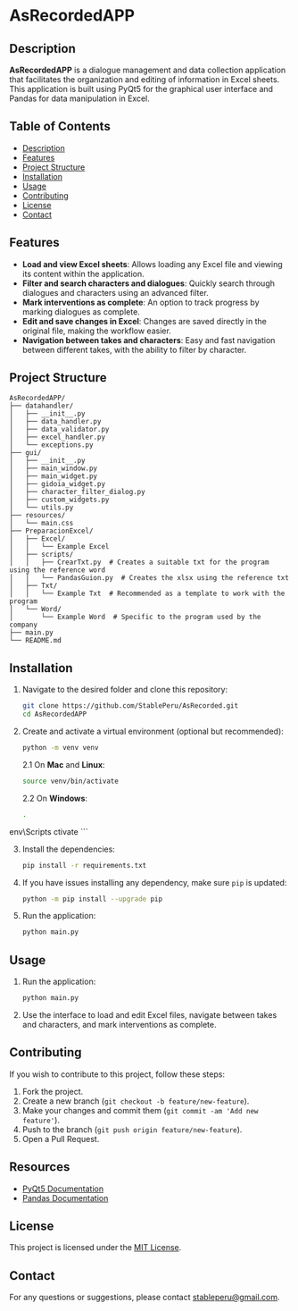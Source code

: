 # AsRecordedAPP

## Description

**AsRecordedAPP** is a dialogue management and data collection application that facilitates the organization and editing of information in Excel sheets. This application is built using PyQt5 for the graphical user interface and Pandas for data manipulation in Excel.

## Table of Contents
- [Description](#description)
- [Features](#features)
- [Project Structure](#project-structure)
- [Installation](#installation)
- [Usage](#usage)
- [Contributing](#contributing)
- [License](#license)
- [Contact](#contact)

## Features
- **Load and view Excel sheets**: Allows loading any Excel file and viewing its content within the application.
- **Filter and search characters and dialogues**: Quickly search through dialogues and characters using an advanced filter.
- **Mark interventions as complete**: An option to track progress by marking dialogues as complete.
- **Edit and save changes in Excel**: Changes are saved directly in the original file, making the workflow easier.
- **Navigation between takes and characters**: Easy and fast navigation between different takes, with the ability to filter by character.

## Project Structure

```plaintext
AsRecordedAPP/
├── datahandler/
│   ├── __init__.py
│   ├── data_handler.py
│   ├── data_validator.py
│   ├── excel_handler.py
│   └── exceptions.py
├── gui/
│   ├── __init__.py
│   ├── main_window.py
│   ├── main_widget.py
│   ├── gidoia_widget.py
│   ├── character_filter_dialog.py
│   ├── custom_widgets.py
│   └── utils.py
├── resources/
│   └── main.css
├── PreparacionExcel/
│   ├── Excel/
│   │   └── Example Excel
│   ├── scripts/
│   │   ├── CrearTxt.py  # Creates a suitable txt for the program using the reference word
│   │   └── PandasGuion.py  # Creates the xlsx using the reference txt
│   ├── Txt/
│   │   └── Example Txt  # Recommended as a template to work with the program
│   └── Word/
│       └── Example Word  # Specific to the program used by the company
├── main.py
└── README.md
```

## Installation

1. Navigate to the desired folder and clone this repository:

    ```sh
    git clone https://github.com/StablePeru/AsRecorded.git
    cd AsRecordedAPP
    ```

2. Create and activate a virtual environment (optional but recommended):

    ```sh
    python -m venv venv
    ```

    2.1 On **Mac** and **Linux**:

    ```sh
    source venv/bin/activate
    ```

    2.2 On **Windows**:

    ```sh
    .
env\Scripts ctivate
    ```

3. Install the dependencies:

    ```sh
    pip install -r requirements.txt
    ```

4. If you have issues installing any dependency, make sure `pip` is updated:

    ```sh
    python -m pip install --upgrade pip
    ```

5. Run the application:

    ```sh
    python main.py
    ```

## Usage

1. Run the application:

    ```sh
    python main.py
    ```

2. Use the interface to load and edit Excel files, navigate between takes and characters, and mark interventions as complete.

## Contributing

If you wish to contribute to this project, follow these steps:

1. Fork the project.
2. Create a new branch (`git checkout -b feature/new-feature`).
3. Make your changes and commit them (`git commit -am 'Add new feature'`).
4. Push to the branch (`git push origin feature/new-feature`).
5. Open a Pull Request.

## Resources
- [PyQt5 Documentation](https://www.riverbankcomputing.com/static/Docs/PyQt5/)
- [Pandas Documentation](https://pandas.pydata.org/docs/)

## License

This project is licensed under the [MIT License](LICENSE).

## Contact

For any questions or suggestions, please contact stableperu@gmail.com.
